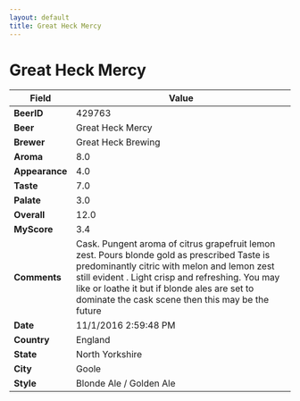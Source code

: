 ```yaml
---
layout: default
title: Great Heck Mercy
---
```


# Great Heck Mercy

| Field         | Value     |
|---------------|-----------|
| **BeerID** | 429763 |
| **Beer** | Great Heck Mercy |
| **Brewer** | Great Heck Brewing |
| **Aroma** | 8.0 |
| **Appearance** | 4.0 |
| **Taste** | 7.0 |
| **Palate** | 3.0 |
| **Overall** | 12.0 |
| **MyScore** | 3.4 |
| **Comments** | Cask. Pungent aroma of citrus grapefruit lemon zest. Pours blonde gold as prescribed Taste is predominantly citric with melon and lemon zest still evident . Light crisp and refreshing. You may like or loathe it but if blonde ales are set to dominate the cask scene then this may be the future  |
| **Date** | 11/1/2016 2:59:48 PM |
| **Country** | England |
| **State** | North Yorkshire |
| **City** | Goole |
| **Style** | Blonde Ale / Golden Ale |
